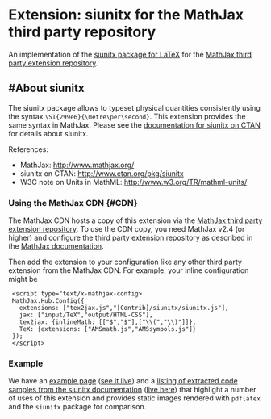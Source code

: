 # Extension: siunitx for the MathJax third party repository

An implementation of the [siunitx package for LaTeX](http://www.ctan.org/pkg/siunitx)
for the [MathJax third party extension repository](https://github.com/mathjax/MathJax-third-party-extensions).

## #About siunitx

The siunitx package allows to typeset physical quantities consistently using the syntax `\SI{299e6}{\metre\per\second}`.
This extension provides the same syntax in MathJax. 
Please see the [documentation for siunitx on CTAN](http://www.ctan.org/pkg/siunitx) for details about siunitx.

References:

- MathJax: http://www.mathjax.org/
- siunitx on CTAN: http://www.ctan.org/pkg/siunitx
- W3C note on Units in MathML: http://www.w3.org/TR/mathml-units/

### Using the MathJax CDN {#CDN}

The MathJax CDN hosts a copy of this extension via the
[MathJax third party extension repository](https://github.com/mathjax/MathJax-third-party-extensions).
To use the CDN copy, you need MathJax v2.4 (or higher) and configure the third party extension repository
as described in the [MathJax documentation](http://docs.mathjax.org/). 

Then add the extension to your configuration like any other third party extension from the MathJax CDN.
For example, your inline configuration might be

     <script type="text/x-mathjax-config>
     MathJax.Hub.Config({
       extensions: ["tex2jax.js","[Contrib]/siunitx/siunitx.js"],
       jax: ["input/TeX","output/HTML-CSS"],
       tex2jax: {inlineMath: [["$","$"],["\\(","\\)"]]},
       TeX: {extensions: ["AMSmath.js","AMSsymbols.js"]}
     });
     </script>

### Example

We have an [example page](https://github.com/burnpanck/MathJax-third-party-extensions/blob/add-siunitx-tex-extension/siunitx/sample-siunitx.html)
([see it live](http://rawgit.com/burnpanck/MathJax-third-party-extensions/add-siunitx-tex-extension/siunitx/sample-siunitx.html))
and a [listing of extracted code samples from the siunitx documentation](https://github.com/burnpanck/MathJax-third-party-extensions/blob/add-siunitx-tex-extension/siunitx/test/siunitx.dtx.html)
([live here](http://rawgit.com/burnpanck/MathJax-third-party-extensions/add-siunitx-tex-extension/siunitx/test/siunitx.dtx.html))
that highlight a number of uses of this extension and provides static images rendered with `pdflatex`
and the `siunitx` package for comparison.
